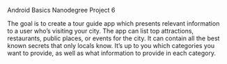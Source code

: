 Android Basics Nanodegree Project 6

The goal is to create a tour guide app which presents relevant information to a
user who’s visiting your city. The app can list top attractions, restaurants,
public places, or events for the city. It can contain all the best known secrets
that only locals know. It’s up to you which categories you want to provide, as
well as what information to provide in each category.
